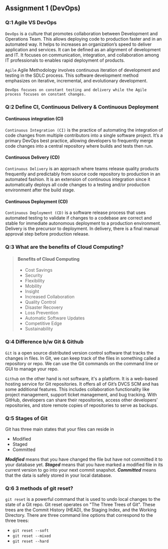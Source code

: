 ## Assignment 1 (DevOps)

### Q:1 Agile VS DevOps

`DevOps` is a culture that promotes collaboration between Development and Operations Team. This allows deploying code to production faster and in an automated way. It helps to increases an organization’s speed to deliver application and services. It can be defined as an alignment of development and IT. It focuses on communication, integration, and collaboration among IT professionals to enables rapid deployment of products.

`Agile` Agile Methodology involves continuous iteration of development and testing in the SDLC process. This software development method emphasizes on iterative, incremental, and evolutionary development.

`DevOps focuses on constant testing and delivery while the Agile process focuses on constant changes.`

### Q:2 Define CI, Continuous Delivery & Continuous Deployment

#### Continuous integration (CI)

`Continuous Integration (CI)` is the practice of automating the integration of code changes from multiple contributors into a single software project. It’s a primary DevOps best practice, allowing developers to frequently merge code changes into a central repository where builds and tests then run.

#### Continuous Delivery (CD)

`Continuous Delivery` is an approach where teams release quality products frequently and predictably from source code repository to production in an automated fashion. It is an extension of continuous integration since it automatically deploys all code changes to a testing and/or production environment after the build stage.

#### Continuous Deployment (CD)

`Continuous Deployment (CD)` is a software release process that uses automated testing to validate if changes to a codebase are correct and stable for immediate autonomous deployment to a production environment. Delivery is the precursor to deployment. In delivery, there is a final manual approval step before production release.

### Q:3 What are the benefits of Cloud Computing?

> #### Benefits of Cloud Computing
> 
> - Cost Savings
> - Security
> - Flexibility
> - Mobility
> - Insight
> - Increased Collaboration
> - Quality Control
> - Disaster Recovery
> - Loss Prevention
> - Automatic Software Updates
> - Competitive Edge
> - Sustainability

### Q:4 Difference b/w Git & Github

 `Git` is a open source distributed version control software that tracks the changes in files. In Git, we can keep track of the files in something called a repository or repo. We can use the Git commands on the command line or GUI to manage your repo.

 `Github` on the other hand is not software, it's a platform. It is a web-based hosting service for Git repositories. It offers all of Git’s DVCS SCM and has some additional features. This includes collaboration functionality like project management, support ticket management, and bug tracking. With GitHub, developers can share their repositories, access other developers’ repositories, and store remote copies of repositories to serve as backups.

 ### Q:5 Stages of Git

 Git has three main states that your files can reside in
 
  - Modified
  - Staged
  - Committed
 
 ***Modified*** means that you have changed the file but have not committed it to your database yet. ***Staged*** means that you have marked a modified file in its current version to go into your next commit snapshot. ***Committed*** means that the data is safely stored in your local database.

  ### Q:6 3 methods of git reset?

 `git reset` is a powerful command that is used to undo local changes to the state of a Git repo. Git reset operates on "The Three Trees of Git". These trees are the Commit History (HEAD), the Staging Index, and the Working Directory. There are three command line options that correspond to the three trees:

 - `git reset --soft`
 - `git reset --mixed`
 - `git reset --hard`

